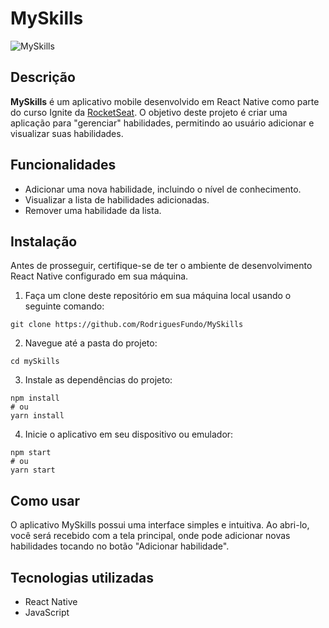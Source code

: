 <h1>MySkills</h1>

<img src="insert_image_here" alt="MySkills">

<h2>Descrição</h2>

<p><strong>MySkills</strong> é um aplicativo mobile desenvolvido em React Native como parte do curso Ignite da <a href="https://github.com/RocketSeat">RocketSeat</a>. O objetivo deste projeto é criar uma aplicação para "gerenciar" habilidades, permitindo ao usuário adicionar e visualizar suas habilidades.</p>

<h2>Funcionalidades</h2>

<ul>
  <li>Adicionar uma nova habilidade, incluindo o nível de conhecimento.</li>
  <li>Visualizar a lista de habilidades adicionadas.</li>
  <li>Remover uma habilidade da lista.</li>
</ul>

<h2>Instalação</h2>

<p>Antes de prosseguir, certifique-se de ter o ambiente de desenvolvimento React Native configurado em sua máquina.</p>

<ol>
  <li>Faça um clone deste repositório em sua máquina local usando o seguinte comando:</li>
</ol>

<pre><code>git clone https://github.com/RodriguesFundo/MySkills</code></pre>

<ol start="2">
  <li>Navegue até a pasta do projeto:</li>
</ol>

<pre><code>cd mySkills</code></pre>

<ol start="3">
  <li>Instale as dependências do projeto:</li>
</ol>

<pre><code>npm install
# ou
yarn install</code></pre>

<ol start="4">
  <li>Inicie o aplicativo em seu dispositivo ou emulador:</li>
</ol>

<pre><code>npm start
# ou
yarn start</code></pre>

<h2>Como usar</h2>

<p>O aplicativo MySkills possui uma interface simples e intuitiva. Ao abri-lo, você será recebido com a tela principal, onde pode adicionar novas habilidades tocando no botão "Adicionar habilidade". </p>

<h2>Tecnologias utilizadas</h2>

<ul>
  <li>React Native</li>
  <li>JavaScript</li>
</ul>


